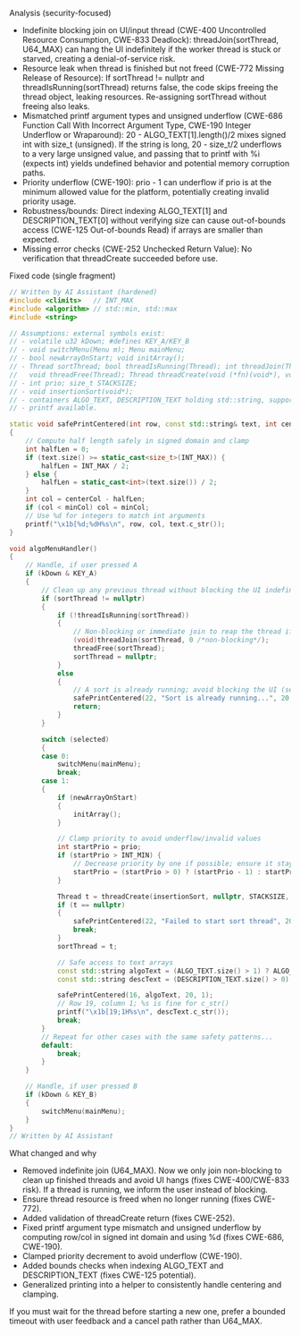 Analysis (security-focused)

- Indefinite blocking join on UI/input thread (CWE-400 Uncontrolled Resource Consumption, CWE-833 Deadlock): threadJoin(sortThread, U64_MAX) can hang the UI indefinitely if the worker thread is stuck or starved, creating a denial-of-service risk.
- Resource leak when thread is finished but not freed (CWE-772 Missing Release of Resource): If sortThread != nullptr and threadIsRunning(sortThread) returns false, the code skips freeing the thread object, leaking resources. Re-assigning sortThread without freeing also leaks.
- Mismatched printf argument types and unsigned underflow (CWE-686 Function Call With Incorrect Argument Type, CWE-190 Integer Underflow or Wraparound): 20 - ALGO_TEXT[1].length()/2 mixes signed int with size_t (unsigned). If the string is long, 20 - size_t/2 underflows to a very large unsigned value, and passing that to printf with %i (expects int) yields undefined behavior and potential memory corruption paths.
- Priority underflow (CWE-190): prio - 1 can underflow if prio is at the minimum allowed value for the platform, potentially creating invalid priority usage.
- Robustness/bounds: Direct indexing ALGO_TEXT[1] and DESCRIPTION_TEXT[0] without verifying size can cause out-of-bounds access (CWE-125 Out-of-bounds Read) if arrays are smaller than expected.
- Missing error checks (CWE-252 Unchecked Return Value): No verification that threadCreate succeeded before use.

Fixed code (single fragment)

```cpp
// Written by AI Assistant (hardened)
#include <climits>   // INT_MAX
#include <algorithm> // std::min, std::max
#include <string>

// Assumptions: external symbols exist:
// - volatile u32 kDown; #defines KEY_A/KEY_B
// - void switchMenu(Menu m); Menu mainMenu;
// - bool newArrayOnStart; void initArray();
// - Thread sortThread; bool threadIsRunning(Thread); int threadJoin(Thread, uint64_t timeout);
//   void threadFree(Thread); Thread threadCreate(void (*fn)(void*), void* arg, size_t stack, int prio, int cpuid, bool detached);
// - int prio; size_t STACKSIZE;
// - void insertionSort(void*);
// - containers ALGO_TEXT, DESCRIPTION_TEXT holding std::string, supporting size() and operator[].
// - printf available.

static void safePrintCentered(int row, const std::string& text, int centerCol /*e.g., 20*/, int minCol /*e.g., 1*/)
{
    // Compute half length safely in signed domain and clamp
    int halfLen = 0;
    if (text.size() >= static_cast<size_t>(INT_MAX)) {
        halfLen = INT_MAX / 2;
    } else {
        halfLen = static_cast<int>(text.size()) / 2;
    }
    int col = centerCol - halfLen;
    if (col < minCol) col = minCol;
    // Use %d for integers to match int arguments
    printf("\x1b[%d;%dH%s\n", row, col, text.c_str());
}

void algoMenuHandler()
{
    // Handle, if user pressed A
    if (kDown & KEY_A)
    {
        // Clean up any previous thread without blocking the UI indefinitely
        if (sortThread != nullptr)
        {
            if (!threadIsRunning(sortThread))
            {
                // Non-blocking or immediate join to reap the thread if needed, then free
                (void)threadJoin(sortThread, 0 /*non-blocking*/);
                threadFree(sortThread);
                sortThread = nullptr;
            }
            else
            {
                // A sort is already running; avoid blocking the UI (security: prevent DoS via indefinite join)
                safePrintCentered(22, "Sort is already running...", 20, 1);
                return;
            }
        }

        switch (selected)
        {
        case 0:
            switchMenu(mainMenu);
            break;
        case 1:
        {
            if (newArrayOnStart)
            {
                initArray();
            }

            // Clamp priority to avoid underflow/invalid values
            int startPrio = prio;
            if (startPrio > INT_MIN) {
                // Decrease priority by one if possible; ensure it stays within a sane range (example clamp 0..255 if applicable)
                startPrio = (startPrio > 0) ? (startPrio - 1) : startPrio;
            }

            Thread t = threadCreate(insertionSort, nullptr, STACKSIZE, startPrio, 1, false);
            if (t == nullptr)
            {
                safePrintCentered(22, "Failed to start sort thread", 20, 1);
                break;
            }
            sortThread = t;

            // Safe access to text arrays
            const std::string algoText = (ALGO_TEXT.size() > 1) ? ALGO_TEXT[1] : std::string("Insertion Sort");
            const std::string descText = (DESCRIPTION_TEXT.size() > 0) ? DESCRIPTION_TEXT[0] : std::string("");

            safePrintCentered(16, algoText, 20, 1);
            // Row 19, column 1; %s is fine for c_str()
            printf("\x1b[19;1H%s\n", descText.c_str());
            break;
        }
        // Repeat for other cases with the same safety patterns...
        default:
            break;
        }
    }

    // Handle, if user pressed B
    if (kDown & KEY_B)
    {
        switchMenu(mainMenu);
    }
}
// Written by AI Assistant
```

What changed and why

- Removed indefinite join (U64_MAX). Now we only join non-blocking to clean up finished threads and avoid UI hangs (fixes CWE-400/CWE-833 risk). If a thread is running, we inform the user instead of blocking.
- Ensure thread resource is freed when no longer running (fixes CWE-772).
- Added validation of threadCreate return (fixes CWE-252).
- Fixed printf argument type mismatch and unsigned underflow by computing row/col in signed int domain and using %d (fixes CWE-686, CWE-190).
- Clamped priority decrement to avoid underflow (CWE-190).
- Added bounds checks when indexing ALGO_TEXT and DESCRIPTION_TEXT (fixes CWE-125 potential).
- Generalized printing into a helper to consistently handle centering and clamping.

If you must wait for the thread before starting a new one, prefer a bounded timeout with user feedback and a cancel path rather than U64_MAX.
